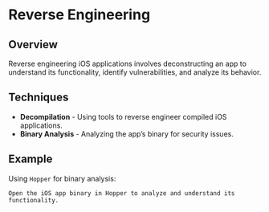 
# Reverse Engineering

## Overview
Reverse engineering iOS applications involves deconstructing an app to understand its functionality, identify vulnerabilities, and analyze its behavior.

## Techniques
- **Decompilation** - Using tools to reverse engineer compiled iOS applications.
- **Binary Analysis** - Analyzing the app’s binary for security issues.

## Example
Using `Hopper` for binary analysis:
```plaintext
Open the iOS app binary in Hopper to analyze and understand its functionality.

